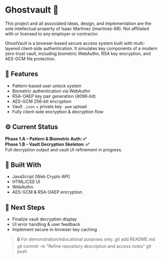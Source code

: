 # Ghostvault 🔐
This project and all associated ideas, design, and implementation are the sole intellectual property of Isaac Martinez (imartinez-88). Not affiliated with or licensed to any employer or contractor.

GhostVault is a browser-based secure access system built with multi-layered client-side authentication. It simulates key components of a modern zero-trust vault, including biometric WebAuthn, RSA key encryption, and AES-GCM file protection.

## 🔧 Features
- Pattern-based user unlock system
- Biometric authentication via WebAuthn
- RSA-OAEP key pair generation (4096-bit)
- AES-GCM 256-bit encryption
- Vault `.json` + private key `.pem` upload
- Fully client-side encryption & decryption flow

## ⚙️ Current Status
**Phase 1.A – Pattern & Biometric Auth: ✅**  
**Phase 1.B – Vault Decryption Skeleton: ✅**  
Full decryption output and vault UI refinement in progress.

## 🧠 Built With
- JavaScript (Web Crypto API)
- HTML/CSS UI
- WebAuthn
- AES-GCM & RSA-OAEP encryption

## 🚀 Next Steps
- Finalize vault decryption display
- UI error handling & user feedback
- Implement secure in-browser key caching

> 🔒 For demonstration/educational purposes only.
> git add README.md
git commit -m "Refine repository description and access notes"
git push
